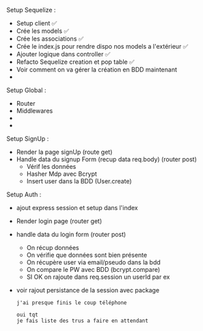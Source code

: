 Setup Sequelize :

- Setup client ✅
- Crée les models ✅
- Crée les associations ✅
- Crée le index.js pour rendre dispo nos models a l'extérieur ✅
- Ajouter logique dans controller ✅
- Refacto Sequelize creation et pop table ✅
- Voir comment on va gérer la création en BDD maintenant 
- 


Setup Global :

- Router
- Middlewares
-
-


Setup SignUp :
- Render la page signUp (route get)
- Handle data du signup Form (recup data req.body) (router post)
  - Vérif les données
  - Hasher Mdp avec Bcrypt
  - Insert user dans la BDD (User.create)




Setup Auth :
- ajout express session et setup dans l'index
- Render login page (router get)
- handle data du login form (router post)
  - On récup données 
  - On vérifie que données sont bien présente
  - On récupère user via email/pseudo dans la bdd 
  - On compare le PW avec BDD (bcrypt.compare)
  - SI OK on rajoute dans req.session un userId par ex
- voir rajout persistance de la session avec package


      j'ai presque finis le coup téléphone
        
      oui tqt
      je fais liste des trus a faire en attendant
